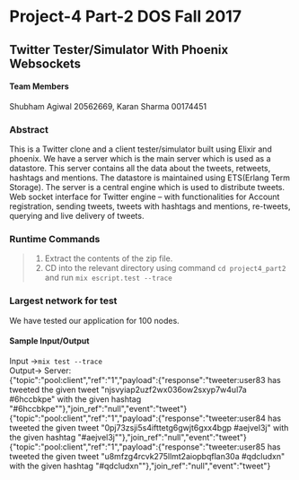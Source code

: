# Project-4 Part-2 DOS Fall 2017
## Twitter Tester/Simulator With Phoenix Websockets

#### Team Members
Shubham Agiwal 20562669, Karan Sharma 00174451

### Abstract
This is a Twitter clone and a client tester/simulator built using Elixir and phoenix. We have a server which is the main server which is used as a datastore. This server contains all the data about the tweets, retweets, hashtags and mentions. The datastore is maintained using ETS(Erlang Term Storage). The server is a central engine which is used to distribute tweets. Web socket interface for Twitter engine – with functionalities for Account registration, sending tweets, tweets with hashtags and mentions, re-tweets, querying and live delivery of tweets.  
### Runtime Commands
> 1. Extract the contents of the zip file. <br>
> 2. CD into the relevant directory using command `cd project4_part2` and run `mix escript.test --trace`<br>


### Largest network for test
 We have tested our application for 100 nodes.
 
#### Sample Input/Output
Input ->`mix test --trace`<br>
Output-> Server: <br>
{"topic":"pool:client","ref":"1","payload":{"response":"tweeter:user83 has tweeted the given tweet "njsvyiap2uzf2wx036ow2sxyp7w4ul7a #6hccbkpe" with the given hashtag "#6hccbkpe""},"join_ref":"null","event":"tweet"}<br>
{"topic":"pool:client","ref":"1","payload":{"response":"tweeter:user84 has tweeted the given tweet "0pj73zsji5s4ifttetg6gwjt6gxx4bgp #aejvel3j" with the given hashtag "#aejvel3j""},"join_ref":"null","event":"tweet"}<br>
{"topic":"pool:client","ref":"1","payload":{"response":"tweeter:user85 has tweeted the given tweet "u8mfzg4rcvk275llmt2aiopbqflan30a #qdcludxn" with the given hashtag "#qdcludxn""},"join_ref":"null","event":"tweet"}<br>








